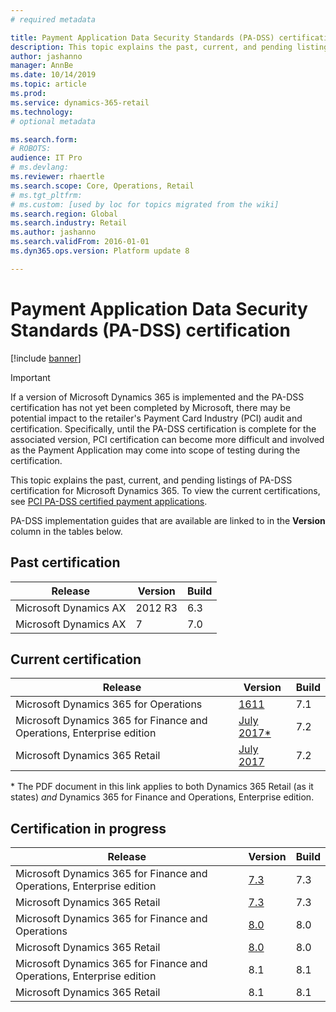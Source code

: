 ```yaml
---
# required metadata

title: Payment Application Data Security Standards (PA-DSS) certification
description: This topic explains the past, current, and pending listings of PA-DSS certification.
author: jashanno
manager: AnnBe
ms.date: 10/14/2019
ms.topic: article
ms.prod: 
ms.service: dynamics-365-retail
ms.technology: 
# optional metadata

ms.search.form: 
# ROBOTS: 
audience: IT Pro
# ms.devlang: 
ms.reviewer: rhaertle
ms.search.scope: Core, Operations, Retail
# ms.tgt_pltfrm: 
# ms.custom: [used by loc for topics migrated from the wiki]
ms.search.region: Global
ms.search.industry: Retail
ms.author: jashanno
ms.search.validFrom: 2016-01-01
ms.dyn365.ops.version: Platform update 8

---
```


# Payment Application Data Security Standards (PA-DSS) certification

[!include [banner](../includes/banner.md)]

> [!IMPORTANT]
> If a version of Microsoft Dynamics 365 is implemented and the PA-DSS certification has not yet been completed by Microsoft, there may be potential impact to the retailer's Payment Card Industry (PCI) audit and certification. Specifically, until the PA-DSS certification is complete for the associated version, PCI certification can become more difficult and involved as the Payment Application may come into scope of testing during the certification.

This topic explains the past, current, and pending listings of PA-DSS certification for Microsoft Dynamics 365. To view the current certifications, see [PCI PA-DSS certified payment applications](https://www.pcisecuritystandards.org/assessors_and_solutions/payment_applications).

PA-DSS implementation guides that are available are linked to in the **Version** column in the tables below.

## Past certification

| Release | Version  | Build  |
| ----------------------|-------- | ----------- |
| Microsoft Dynamics AX | 2012 R3  | 6.3 |
| Microsoft Dynamics AX | 7        | 7.0  |

## Current certification

| Release  | Version | Build  |
| ----------------------------|---------------------- | ----------- |
| Microsoft Dynamics 365 for Operations | [1611](https://mbs.microsoft.com/customersource/northamerica/365Enterprise/learning/documentation/installation-setup-guides/PADSSImplementationguide365Operations) | 7.1  |
| Microsoft Dynamics 365 for Finance and Operations, Enterprise edition | [July 2017*](https://mbs.microsoft.com/customersource/Global/365Enterprise/learning/documentation/installation-setup-guides/msd365retailpadssguide)  | 7.2 |
| Microsoft Dynamics 365 Retail | [July 2017](https://mbs.microsoft.com/customersource/Global/365Enterprise/learning/documentation/installation-setup-guides/msd365retailpadssguide) | 7.2  |

\*  The PDF document in this link applies to both Dynamics 365 Retail (as it states) *and* Dynamics 365 for Finance and Operations, Enterprise edition.

## Certification in progress

| Release  | Version | Build |
| ---------------------------|----------------------- | ----------- |
| Microsoft Dynamics 365 for Finance and Operations, Enterprise edition | [7.3](https://mbs.microsoft.com/customersource/Global/365Enterprise/learning/documentation/installation-setup-guides/msd365retailpadssguide73) | 7.3 |
| Microsoft Dynamics 365 Retail | [7.3](https://mbs.microsoft.com/customersource/Global/365Enterprise/learning/documentation/installation-setup-guides/msd365retailpadssguide73) | 7.3 |
| Microsoft Dynamics 365 for Finance and Operations | [8.0](https://mbs.microsoft.com/customersource/northamerica/AX/learning/documentation/installation-setup-guides/msd365PADSSImplGuide8) | 8.0 |
| Microsoft Dynamics 365 Retail | [8.0](https://mbs.microsoft.com/customersource/northamerica/AX/learning/documentation/installation-setup-guides/msd365PADSSImplGuide8)  | 8.0 |
| Microsoft Dynamics 365 for Finance and Operations, Enterprise edition | 8.1 | 8.1 |
| Microsoft Dynamics 365 Retail | 8.1  | 8.1 |


